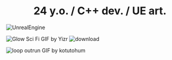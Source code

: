 <h1 align="center">24 y.o. / C++ dev. / UE art.</h1>

![UnrealEngine](https://media.graphassets.com/qiFQiyH6TiuMdOIA5yZJ)

![Glow Sci Fi GIF by Yizr](https://github.com/user-attachments/assets/1701a642-99ba-4031-b30d-de1e239821c3)
![download](https://github.com/user-attachments/assets/c69d25e9-c65a-440c-9970-63516c6d4e62)

![loop outrun GIF by kotutohum](https://github.com/user-attachments/assets/66e2b805-ffd0-4863-bb58-e77f688c644c)

<!--
**DZHEYKILL/DZHEYKILL** is a ✨ _special_ ✨ repository because its `README.md` (this file) appears on your GitHub profile.


Here are some ideas to get you started:

- 🔭 I’m currently working on ...
- 🌱 I’m currently learning ...
- 👯 I’m looking to collaborate on ...
- 🤔 I’m looking for help with ...
- 💬 Ask me about ...
- 📫 How to reach me: ...
- 😄 Pronouns: ...
- ⚡ Fun fact: ...
-->
